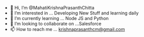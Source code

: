 - 👋 Hi, I’m @MahatiKrishnaPrasanthChitta
- 👀 I’m interested in ... Developing New Stuff and learning daily
- 🌱 I’m currently learning ... Node JS and Python
- 💞️ I’m looking to collaborate on ...Salesforce
- 📫 How to reach me ... krishnaprasanthcm@gmail.com

<!---
MahatiKrishnaPrasanthChitta/MahatiKrishnaPrasanthChitta is a ✨ special ✨ repository because its `README.md` (this file) appears on your GitHub profile.
You can click the Preview link to take a look at your changes.
--->
